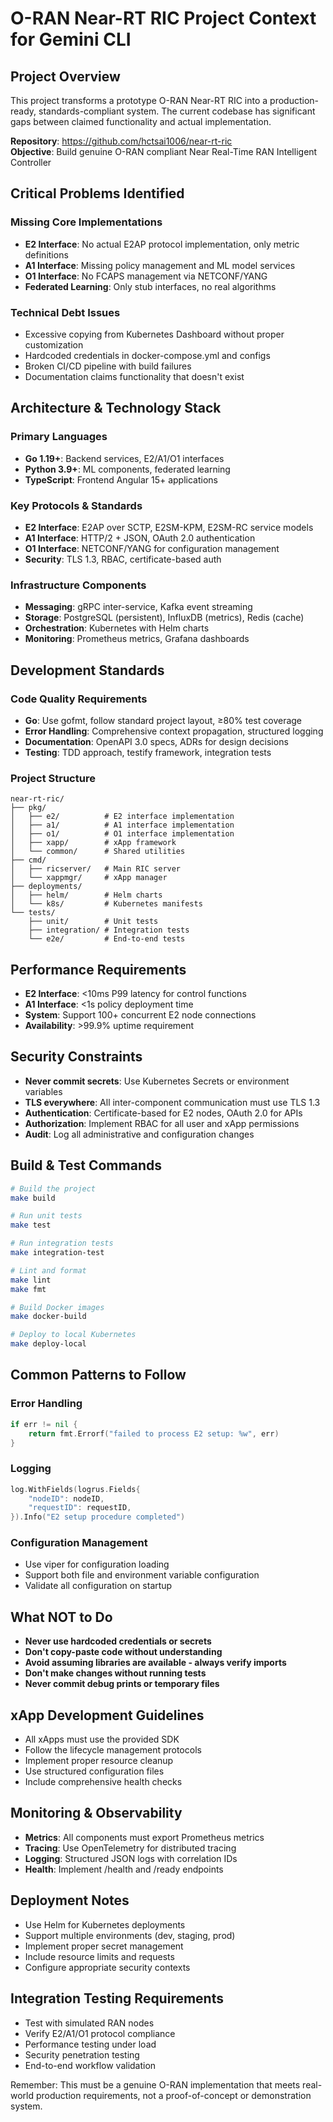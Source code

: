 # O-RAN Near-RT RIC Project Context for Gemini CLI

## Project Overview
This project transforms a prototype O-RAN Near-RT RIC into a production-ready, standards-compliant system. The current codebase has significant gaps between claimed functionality and actual implementation.

**Repository**: https://github.com/hctsai1006/near-rt-ric  
**Objective**: Build genuine O-RAN compliant Near Real-Time RAN Intelligent Controller

## Critical Problems Identified

### Missing Core Implementations
- **E2 Interface**: No actual E2AP protocol implementation, only metric definitions
- **A1 Interface**: Missing policy management and ML model services  
- **O1 Interface**: No FCAPS management via NETCONF/YANG
- **Federated Learning**: Only stub interfaces, no real algorithms

### Technical Debt Issues
- Excessive copying from Kubernetes Dashboard without proper customization
- Hardcoded credentials in docker-compose.yml and configs
- Broken CI/CD pipeline with build failures
- Documentation claims functionality that doesn't exist

## Architecture & Technology Stack

### Primary Languages
- **Go 1.19+**: Backend services, E2/A1/O1 interfaces
- **Python 3.9+**: ML components, federated learning
- **TypeScript**: Frontend Angular 15+ applications

### Key Protocols & Standards
- **E2 Interface**: E2AP over SCTP, E2SM-KPM, E2SM-RC service models
- **A1 Interface**: HTTP/2 + JSON, OAuth 2.0 authentication  
- **O1 Interface**: NETCONF/YANG for configuration management
- **Security**: TLS 1.3, RBAC, certificate-based auth

### Infrastructure Components
- **Messaging**: gRPC inter-service, Kafka event streaming
- **Storage**: PostgreSQL (persistent), InfluxDB (metrics), Redis (cache)
- **Orchestration**: Kubernetes with Helm charts
- **Monitoring**: Prometheus metrics, Grafana dashboards

## Development Standards

### Code Quality Requirements
- **Go**: Use gofmt, follow standard project layout, ≥80% test coverage
- **Error Handling**: Comprehensive context propagation, structured logging
- **Documentation**: OpenAPI 3.0 specs, ADRs for design decisions
- **Testing**: TDD approach, testify framework, integration tests

### Project Structure
```
near-rt-ric/
├── pkg/
│   ├── e2/          # E2 interface implementation
│   ├── a1/          # A1 interface implementation  
│   ├── o1/          # O1 interface implementation
│   ├── xapp/        # xApp framework
│   └── common/      # Shared utilities
├── cmd/
│   ├── ricserver/   # Main RIC server
│   └── xappmgr/     # xApp manager
├── deployments/
│   ├── helm/        # Helm charts
│   └── k8s/         # Kubernetes manifests
└── tests/
    ├── unit/        # Unit tests
    ├── integration/ # Integration tests  
    └── e2e/         # End-to-end tests
```

## Performance Requirements
- **E2 Interface**: <10ms P99 latency for control functions
- **A1 Interface**: <1s policy deployment time  
- **System**: Support 100+ concurrent E2 node connections
- **Availability**: >99.9% uptime requirement

## Security Constraints
- **Never commit secrets**: Use Kubernetes Secrets or environment variables
- **TLS everywhere**: All inter-component communication must use TLS 1.3
- **Authentication**: Certificate-based for E2 nodes, OAuth 2.0 for APIs
- **Authorization**: Implement RBAC for all user and xApp permissions
- **Audit**: Log all administrative and configuration changes

## Build & Test Commands
```bash
# Build the project
make build

# Run unit tests  
make test

# Run integration tests
make integration-test

# Lint and format
make lint
make fmt

# Build Docker images
make docker-build

# Deploy to local Kubernetes
make deploy-local
```

## Common Patterns to Follow

### Error Handling
```go
if err != nil {
    return fmt.Errorf("failed to process E2 setup: %w", err)
}
```

### Logging  
```go
log.WithFields(logrus.Fields{
    "nodeID": nodeID,
    "requestID": requestID,
}).Info("E2 setup procedure completed")
```

### Configuration Management
- Use viper for configuration loading
- Support both file and environment variable configuration
- Validate all configuration on startup

## What NOT to Do
- **Never use hardcoded credentials or secrets**
- **Don't copy-paste code without understanding**  
- **Avoid assuming libraries are available - always verify imports**
- **Don't make changes without running tests**
- **Never commit debug prints or temporary files**

## xApp Development Guidelines
- All xApps must use the provided SDK
- Follow the lifecycle management protocols
- Implement proper resource cleanup
- Use structured configuration files
- Include comprehensive health checks

## Monitoring & Observability
- **Metrics**: All components must export Prometheus metrics
- **Tracing**: Use OpenTelemetry for distributed tracing
- **Logging**: Structured JSON logs with correlation IDs
- **Health**: Implement /health and /ready endpoints

## Deployment Notes
- Use Helm for Kubernetes deployments
- Support multiple environments (dev, staging, prod)
- Implement proper secret management
- Include resource limits and requests
- Configure appropriate security contexts

## Integration Testing Requirements  
- Test with simulated RAN nodes
- Verify E2/A1/O1 protocol compliance
- Performance testing under load
- Security penetration testing
- End-to-end workflow validation

Remember: This must be a genuine O-RAN implementation that meets real-world production requirements, not a proof-of-concept or demonstration system.